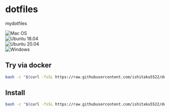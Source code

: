 # dotfiles
mydotfiles

![Mac OS](https://github.com/shun095/dotfiles/actions/workflows/test_buildtools_macos.yml/badge.svg)  
![Ubuntu 18.04](https://github.com/shun095/dotfiles/actions/workflows/test_buildtools_ubuntu1804.yml/badge.svg)  
![Ubuntu 20.04](https://github.com/shun095/dotfiles/actions/workflows/test_buildtools_ubuntu2004.yml/badge.svg)  
![Windows](https://github.com/shun095/dotfiles/actions/workflows/test_install_windows.yml/badge.svg)  

## Try via docker

```sh
bash -c "$(curl -fsSL https://raw.githubusercontent.com/ishitaku5522/dotfiles/master/trial.sh)"
```

## Install

```sh
bash -c "$(curl -fsSL https://raw.githubusercontent.com/ishitaku5522/dotfiles/master/install.sh)"
```

